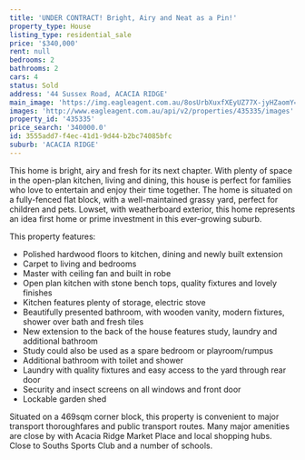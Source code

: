 ```yaml
---
title: 'UNDER CONTRACT! Bright, Airy and Neat as a Pin!'
property_type: House
listing_type: residential_sale
price: '$340,000'
rent: null
bedrooms: 2
bathrooms: 2
cars: 4
status: Sold
address: '44 Sussex Road, ACACIA RIDGE'
main_image: 'https://img.eagleagent.com.au/8osUrbXuxfXEyUZ77X-jyHZaomY=/1280x854/smart/https://s3-us-west-2.amazonaws.com/eagleagent-orig/images/6823345/120315169-image-M.jpg'
images: 'http://www.eagleagent.com.au/api/v2/properties/435335/images'
property_id: '435335'
price_search: '340000.0'
id: 3555add7-f4ec-41d1-9d44-b2bc74085bfc
suburb: 'ACACIA RIDGE'
---
```

This home is bright, airy and fresh for its next chapter. With plenty of space in the open-plan kitchen, living and dining, this house is perfect for families who love to entertain and enjoy their time together. The home is situated on a fully-fenced flat block, with a well-maintained grassy yard, perfect for children and pets. Lowset, with weatherboard exterior, this home represents an idea first home or prime investment in this ever-growing suburb.

This property features:

*  Polished hardwood floors to kitchen, dining and newly built extension
*  Carpet to living and bedrooms
*  Master with ceiling fan and built in robe
*  Open plan kitchen with stone bench tops, quality fixtures and lovely finishes
*  Kitchen features plenty of storage, electric stove
*  Beautifully presented bathroom, with wooden vanity, modern fixtures, shower over bath and fresh tiles
*  New extension to the back of the house features study, laundry and additional bathroom
*  Study could also be used as a spare bedroom or playroom/rumpus
*  Additional bathroom with toilet and shower
*  Laundry with quality fixtures and easy access to the yard through rear door
*  Security and insect screens on all windows and front door
*  Lockable garden shed

Situated on a 469sqm corner block, this property is convenient to major transport thoroughfares and public transport routes. Many major amenities are close by with Acacia Ridge Market Place and local shopping hubs. Close to Souths Sports Club and a number of schools.